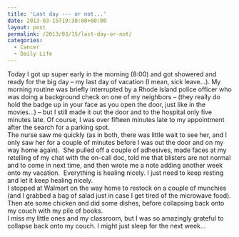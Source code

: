 ```yaml
---
title: 'Last day --- or not...'
date: 2013-03-15T19:30:00+00:00
layout: post
permalink: /2013/03/15/last-day-or-not/
categories:
  - Cancer
  - Daily Life
---
```




<div>
  Today I got up super early in the morning (8:00) and got showered and ready for the big day – my last day of vacation (I mean, sick leave…). My morning routine was briefly interrupted by a Rhode Island police officer who was doing a background check on one of my neighbors – (they really do hold the badge up in your face as you open the door, just like in the movies&#8230;) – but I still made it out the door and to the hospital only five minutes late. Of course, I was over fifteen minutes late to my appointment after the search for a parking spot.
</div>

<div>
</div>

<div>
  The nurse saw me quickly (as in both, there was little wait to see her, and I only saw her for a couple of minutes before I was out the door and on my way home again).<span style="mso-spacerun: yes;">  </span>She pulled off a couple of adhesives, made faces at my retelling of my chat with the on-call doc, told me that blisters are not normal and to come in next time, and then wrote me a note adding another week onto my vacation.<span style="mso-spacerun: yes;">  </span>Everything is healing nicely. I just need to keep resting and let it keep healing nicely.
</div>

<div>
</div>

<div>
  I stopped at Walmart on the way home to restock on a couple of munchies (and I grabbed a bag of salad just in case I get tired of the microwave food). Then ate some chicken and did some dishes, before collapsing back onto my couch with my pile of books.
</div>

<div>
</div>

<div>
  I miss my little ones and my classroom, but I was so amazingly grateful to collapse back onto my couch. I might just sleep for the next week…
</div>
